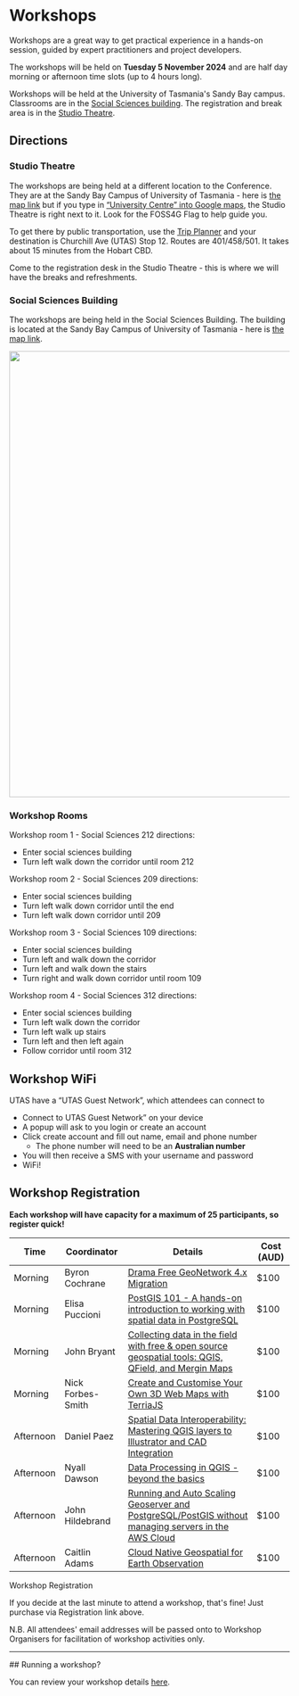 # Workshops

Workshops are a great way to get practical experience in a hands-on session, guided by expert practitioners and project developers.

The workshops will be held on **Tuesday 5 November 2024** and are half day morning or afternoon time slots (up to 4 hours long).

Workshops will be held at the University of Tasmania's Sandy Bay campus. Classrooms are in the [Social Sciences building](https://maps.utas.edu.au/?zLevel=1&center=147.3263210247295,-42.90448702917851&zoom=18.23861301789611&sharepoi=1000552568&sharepoitype=poi). The registration and break area is in the [Studio Theatre](https://maps.utas.edu.au/?zLevel=1&center=147.32609084788146,-42.90434824160919&zoom=17.68769237106732&sharepoi=1001841&sharepoitype=poi).

## Directions

### Studio Theatre

The workshops are being held at a different location to the Conference. They are at the Sandy Bay Campus of University of Tasmania - here is [the map link](https://maps.utas.edu.au/?zLevel=1&center=147.32661490177793,-42.9042389799388&zoom=19&_gl=1*17g4dze*_gcl_au*MTI4NDI3MDg1LjE3MzAxODE4MzE.*FPAU*MTI4NDI3MDg1LjE3MzAxODE4MzE.&sharepoi=NaN) but if you type in [“University Centre” into Google maps](https://www.google.com/maps/place/University+Centre/@-42.9041686,147.3254259,19z/dat%5B%E2%80%A6%5D1rfdfnsjs?entry=ttu&g_ep=EgoyMDI0MTAyMy4wIKXMDSoASAFQAw%3D%3D), the Studio Theatre is right next to it. Look for the FOSS4G Flag to help guide you.

To get there by public transportation, use the [Trip Planner](https://www.metrotas.com.au/planner/#) and your destination is Churchill Ave (UTAS) Stop 12. Routes are 401/458/501. It takes about 15 minutes from the Hobart CBD.

Come to the registration desk in the Studio Theatre - this is where we will have the breaks and refreshments.

### Social Sciences Building

The workshops are being held in the Social Sciences Building. The building is located at the Sandy Bay Campus of University of Tasmania - here is [the map link](https://maps.utas.edu.au/?zLevel=1&center=147.3263210247295,-42.90448702917851&zoom=18.23861301789611&sharepoi=1000552568&sharepoitype=poi).

<div>
    <img className="inline-image mt-4" width="800px" src="imgs/workshop-directions.jpeg">
</div>

### Workshop Rooms

Workshop room 1 - Social Sciences 212 directions:

- Enter social sciences building
- Turn left walk down the corridor until room 212

Workshop room 2 - Social Sciences 209 directions:

- Enter social sciences building
- Turn left walk down corridor until the end
- Turn left walk down corridor until 209

Workshop room 3 - Social Sciences 109 directions:

- Enter social sciences building
- Turn left and walk down the corridor
- Turn left and walk down the stairs
- Turn right and walk down corridor until room 109

Workshop room 4 - Social Sciences 312 directions:

- Enter social sciences building
- Turn left walk down the corridor
- Turn left walk up stairs
- Turn left and then left again
- Follow corridor until room 312

## Workshop WiFi

UTAS have a “UTAS Guest Network”, which attendees can connect to

- Connect to UTAS Guest Network” on your device
- A popup will ask to you login or create an account
- Click create account and fill out name, email and phone number
  - The phone number will need to be an **Australian number**
- You will then receive a SMS with your username and password
- WiFi!

## Workshop Registration

**Each workshop will have capacity for a maximum of 25 participants, so register quick!**

| Time      | Coordinator       | Details                                                                                                                                                  | Cost (AUD) |
| --------- | ----------------- | -------------------------------------------------------------------------------------------------------------------------------------------------------- | ---------- |
| Morning   | Byron Cochrane    | [Drama Free GeoNetwork 4.x Migration](https://talks.osgeo.org/foss4g-2025/talk/WEVQZZ/)                                                                  | $100       |
| Morning   | Elisa Puccioni    | [PostGIS 101 - A hands-on introduction to working with spatial data in PostgreSQL](https://talks.osgeo.org/foss4g-2025/talk/L8HWRK/)                     | $100       |
| Morning   | John Bryant       | [Collecting data in the field with free & open source geospatial tools: QGIS, QField, and Mergin Maps](https://talks.osgeo.org/foss4g-2025/talk/FTGV8V/) | $100       |
| Morning   | Nick Forbes-Smith | [Create and Customise Your Own 3D Web Maps with TerriaJS](https://talks.osgeo.org/foss4g-2025/talk/WMGVRM/)                                              | $100       |
| Afternoon | Daniel Paez       | [Spatial Data Interoperability: Mastering QGIS layers to Illustrator and CAD Integration](https://talks.osgeo.org/foss4g-2025/talk/NHCJ7T/)              | $100       |
| Afternoon | Nyall Dawson      | [Data Processing in QGIS - beyond the basics](https://talks.osgeo.org/foss4g-2025/talk/WLKQQM/)                                                          | $100       |
| Afternoon | John Hildebrand   | [Running and Auto Scaling Geoserver and PostgreSQL/PostGIS without managing servers in the AWS Cloud](https://talks.osgeo.org/foss4g-2025/talk/JPAD73/)  | $100       |
| Afternoon | Caitlin Adams     | [Cloud Native Geospatial for Earth Observation](https://talks.osgeo.org/foss4g-2025/talk/ULSWMQ/)                                                        | $100       |

<StyledButton target="https://ti.to/osgeo-oceania/foss4g-sotm-oceania-2024-workshops" className="mt-8 block">
    Workshop Registration
</button>

If you decide at the last minute to attend a workshop, that's fine! Just purchase via Registration link above.

N.B. All attendees' email addresses will be passed onto to Workshop Organisers for facilitation of workshop activities only.

<hr />
## Running a workshop?

You can review your workshop details [here](https://talks.osgeo.org/foss4g-2025/).
